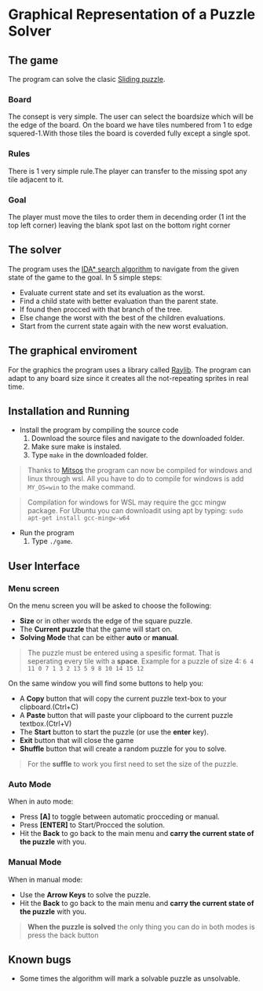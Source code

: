 # Graphical Representation of a Puzzle Solver

## The game
The program can solve the clasic [Sliding puzzle](https://en.wikipedia.org/wiki/Sliding_puzzle). 

### Board
The consept is very simple. The user can select the boardsize which will be the edge of the board. On the board we have tiles numbered from 1 to edge squered-1.With those tiles the board is coverded fully except a single spot.

### Rules
There is 1 very simple rule.The player can transfer to the missing spot any tile adjacent to it.

### Goal
The player must move the tiles to order them in decending order (1 int the top left corner) leaving the blank spot last on the bottom right corner

## The solver
The program uses the [IDA* search algorithm](https://en.wikipedia.org/wiki/Iterative_deepening_A*) to navigate from the given state of the game to the goal. In 5 simple steps:

- Evaluate current state and set its evaluation as the worst.
- Find a child state with better evaluation than the parent state.
- If found then procced with that branch of the tree.
- Else change the worst with the best of the children evaluations.
- Start from the current state again with the new worst evaluation. 
  
## The graphical enviroment
For the graphics the program uses a library called [Raylib](https://www.raylib.com/). The program can adapt to any board size since it creates all the not-repeating sprites in real time.

## Installation and Running

- Install the program by compiling the source code
    1. Download the source files and navigate to the downloaded folder.
    2. Make sure make is instaled.
    3. Type `make` in the downloaded folder.

> Thanks to [Mitsos](https://github.com/Jimminer) the program can now be compiled for windows and linux through wsl. All you have to do to compile for windows is add `MY_OS=win` to the make command. 

> Compilation for windows for WSL may require the gcc mingw package. For Ubuntu you can downloadit using apt by typing: `sudo apt-get install gcc-mingw-w64` 


- Run the program
    1. Type `./game`.

   
## User Interface

### Menu screen 
On the menu screen you will be asked to choose the following:
- **Size** or in other words the edge of the square puzzle.
- The **Current puzzle** that the game will start on.
- **Solving Mode** that can be either **auto** or **manual**.

> The puzzle must be entered using a spesific format. That is seperating every tile with a **space**.
> Example for a puzzle of size 4: `6 4 11 0 7 1 3 2 13 5 9 8 10 14 15 12`

On the same window you will find some buttons to help you:
- A **Copy** button that will copy the current puzzle text-box to your clipboard.(Ctrl+C)
- A **Paste** button that will paste your clipboard to the current puzzle textbox.(Ctrl+V)
- The **Start** button to start the puzzle (or use the **enter** key).
- **Exit** button that will close the game
- **Shuffle** button that will create a random puzzle for you to solve.

>For the **suffle** to work you first need to set the size of the puzzle.

### Auto Mode
When in auto mode:
- Press **[A]** to toggle between automatic procceding or manual.
- Press **[ENTER]** to Start/Procced the solution.
- Hit the **Back** to go back to the main menu and **carry the current state of the puzzle** with you.
  
### Manual Mode
When in manual mode:
- Use the **Arrow Keys** to solve the puzzle.
- Hit the **Back** to go back to the main menu and **carry the current state of the puzzle** with you.

> **When the puzzle is solved** the only thing you can do in both modes is press the back button


## Known bugs
- Some times the algorithm will mark a solvable puzzle as unsolvable.